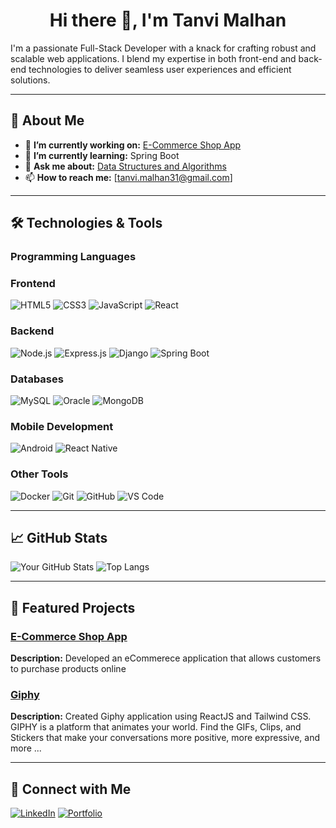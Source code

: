 # <h1 align="center">Hi there 👋, I'm Tanvi Malhan</h1>

I'm a passionate Full-Stack Developer with a knack for crafting robust and scalable web applications. I blend my expertise in both front-end and back-end technologies to deliver seamless user experiences and efficient solutions.

---

## 🚀 About Me

- 🔭 **I’m currently working on:** [E-Commerce Shop App](https://e-commerce-shop-app-five.vercel.app/)
- 🌱 **I’m currently learning:** Spring Boot
- 💬 **Ask me about:** [Data Structures and Algorithms](https://leetcode.com/u/tanvi31/)
- 📫 **How to reach me:** [tanvi.malhan31@gmail.com]

---

## 🛠️ Technologies & Tools

### Programming Languages

### Frontend
![HTML5](https://img.shields.io/badge/HTML5-E34F26?style=for-the-badge&logo=html5&logoColor=white)
![CSS3](https://img.shields.io/badge/CSS3-1572B6?style=for-the-badge&logo=css3&logoColor=white)
![JavaScript](https://img.shields.io/badge/JavaScript-F7DF1E?style=for-the-badge&logo=javascript&logoColor=black)
![React](https://img.shields.io/badge/React-61DAFB?style=for-the-badge&logo=react&logoColor=black)

### Backend
![Node.js](https://img.shields.io/badge/Node.js-339933?style=for-the-badge&logo=node.js&logoColor=white)
![Express.js](https://img.shields.io/badge/Express.js-000000?style=for-the-badge&logo=express&logoColor=white)
![Django](https://img.shields.io/badge/Django-092E20?style=for-the-badge&logo=django&logoColor=white)
![Spring Boot](https://img.shields.io/badge/Spring_Boot-339933?style=for-the-badge&logo=Spring_Boot&logoColor=white)

### Databases
![MySQL](https://img.shields.io/badge/MySQL-4479A1?style=for-the-badge&logo=mysql&logoColor=white)
![Oracle](https://img.shields.io/badge/Oracle-9F1D35?style=for-the-badge&logo=oracle&logoColor=white)
![MongoDB](https://img.shields.io/badge/MongoDB-47A248?style=for-the-badge&logo=mongodb&logoColor=white)

### Mobile Development
![Android](https://img.shields.io/badge/Android-092E20?style=for-the-badge&logo=Andoid&logoColor=white)
![React Native](https://img.shields.io/badge/React_Native-61DAFB?style=for-the-badge&logo=React_Native&logoColor=white)

### Other Tools
![Docker](https://img.shields.io/badge/Docker-2496ED?style=for-the-badge&logo=docker&logoColor=white)
![Git](https://img.shields.io/badge/Git-F05032?style=for-the-badge&logo=git&logoColor=white)
![GitHub](https://img.shields.io/badge/GitHub-181717?style=for-the-badge&logo=github)
![VS Code](https://img.shields.io/badge/VS_Code-007ACC?style=for-the-badge&logo=visual-studio-code&logoColor=white)

---

## 📈 GitHub Stats

![Your GitHub Stats](https://github-readme-stats.vercel.app/api?username=tanvi31&show_icons=true&hide_border=true&theme=radical)
![Top Langs](https://github-readme-stats.vercel.app/api/top-langs/?username=tanvi31&layout=compact&hide_border=true&theme=radical)

---

## 📂 Featured Projects

### [E-Commerce Shop App](https://e-commerce-shop-app-five.vercel.app/)
**Description:** Developed an eCommerece application that allows customers to purchase products online

### [Giphy](https://giphy-psi.vercel.app/)
**Description:** Created Giphy application using ReactJS and Tailwind CSS. GIPHY is a platform that animates your world. Find the GIFs, Clips, and Stickers that make your conversations more positive, more expressive, and more ...


---

## 🔗 Connect with Me

[![LinkedIn](https://img.shields.io/badge/LinkedIn-0077B5?style=for-the-badge&logo=linkedin&logoColor=white)](https://www.linkedin.com/in/tanvi-malhan-354661142/)
[![Portfolio](https://img.shields.io/badge/Portfolio-000000?style=for-the-badge&logo=firefox&logoColor=white)](https://tanvi31.github.io/tanvi_malhan/)


